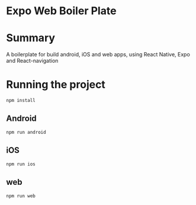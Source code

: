 # Expo Web Boiler Plate

# Summary

A boilerplate for build android, iOS and web apps, using React Native, Expo and React-navigation

# Running the project

```
npm install
```

## Android

```
npm run android
```

## iOS

```
npm run ios
```

## web

```
npm run web
```

